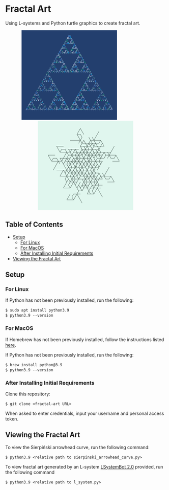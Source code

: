 # Fractal Art
Using L-systems and Python turtle graphics to create fractal art. 

<p align="center">
  <img style="white-space: pre" width="300" height="280" src="https://github.com/miaisakovic/fractal-art/blob/main/images/sierpinski_arrowhead_curve.png"/>
&nbsp; &nbsp; &nbsp; &nbsp; &nbsp; &nbsp; &nbsp; &nbsp; &nbsp; &nbsp; &nbsp; &nbsp; &nbsp;
  <img style="white-space: pre" width="300" height="280" src="https://github.com/miaisakovic/fractal-art/blob/main/images/l_system.png"/>
</p>

## Table of Contents
* [Setup](#setup)
  * [For Linux](#for-linux)
  * [For MacOS](#for-macos)
  * [After Installing Initial Requirements](#after-installing-initial-requirements)
* [Viewing the Fractal Art](#viewing-the-fractal-art)

## Setup 
### For Linux
If Python has not been previously installed, run the following:
```
$ sudo apt install python3.9
$ python3.9 --version
```

### For MacOS
If Homebrew has not been previously installed, follow the instructions listed [here](https://brew.sh/).

If Python has not been previously installed, run the following:
```
$ brew install python@3.9
$ python3.9 --version
```

### After Installing Initial Requirements
Clone this repository:
```
$ git clone <fractal-art URL>
``` 
When asked to enter credentials, input your username and personal access token.

## Viewing the Fractal Art
To view the Sierpiński arrowhead curve, run the following command:
```
$ python3.9 <relative path to sierpinski_arrowhead_curve.py>
```
To view fractal art generated by an L-system [LSystemBot 2.0](https://twitter.com/lsystembot?lang=en)  provided, run the following command
```
$ python3.9 <relative path to l_system.py>
```
